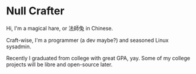 # Null Crafter

Hi, I'm a magical hare, or 法師兔 in Chinese.

Craft-wise, I'm a programmer (a dev maybe?) and seasoned Linux sysadmin.

Recently I graduated from college with great GPA, yay. Some of my college projects will be libre and open-source later.

